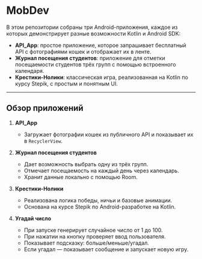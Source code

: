 # MobDev

В этом репозитории собраны три Android-приложения, каждое из которых демонстрирует разные возможности Kotlin и Android SDK:
- **API_App**: простое приложение, которое запрашивает бесплатный API с фотографиями кошек и отображает их в ленте.
- **Журнал посещения студентов**: приложение для отметки посещаемости студентов трёх групп с помощью встроенного календаря.
- **Крестики-Нолики**: классическая игра, реализованная на Kotlin по курсу Stepik, с простым и понятным UI.

---

## Обзор приложений

1. **API_App**  
   - Загружает фотографии кошек из публичного API и показывает их в `RecyclerView`.

2. **Журнал посещения студентов**  
   - Дает возможность выбрать одну из трёх групп.
   - Отмечает посещаемость на каждый день через календарь.
   - Хранит данные локально с помощью Room.

3. **Крестики-Нолики**  
   - Реализована логика победы, ничьи и базовые анимации.
   - Основана на курсе Stepik по Android-разработке на Kotlin.

4. **Угадай число**  
   - При запуске генерирует случайное число от 1 до 100.
   - При нажатии на кнопку проверяет ввод пользователя.
   - Показывает подсказку: больше/меньше/угадал.
   - Если угадал — показывает сообщение и запускает новую игру.
